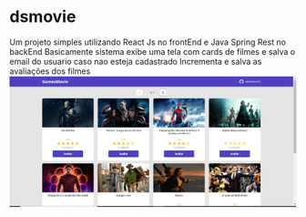 # dsmovie
Um projeto simples utilizando React Js no frontEnd e Java Spring Rest no backEnd
Basicamente sistema exibe uma tela com cards de filmes e salva o email do usuario caso nao esteja cadastrado
Incrementa e salva as avaliações dos filmes
![What is this](home.jpg)
